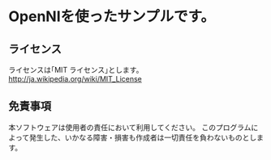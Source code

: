 # OpenNIを使ったサンプルです。

## ライセンス
ライセンスは｢MIT ライセンス｣とします。
http://ja.wikipedia.org/wiki/MIT_License

## 免責事項
本ソフトウェアは使用者の責任において利用してください。
このプログラムによって発生した、いかなる障害・損害も作成者は一切責任を負わないものとします。

